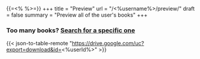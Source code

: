 {{=<% %>=}}
+++
title = "Preview"
url = "/<%username%>/preview/"
draft = false
summary = "Preview all of the user's books"
+++

### Too many books? [Search for a specific one](/<%username%>/search/)
{{< json-to-table-remote "https://drive.google.com/uc?export=download&id=<%userId%>" >}}
